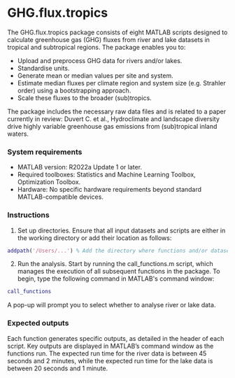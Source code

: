 # GHG.flux.tropics

The GHG.flux.tropics package consists of eight MATLAB scripts designed to calculate greenhouse gas (GHG) fluxes from river and lake datasets in tropical and subtropical regions. The package enables you to:
- Upload and preprocess GHG data for rivers and/or lakes.
- Standardise units.
- Generate mean or median values per site and system.
- Estimate median fluxes per climate region and system size (e.g. Strahler order) using a bootstrapping approach.
- Scale these fluxes to the broader (sub)tropics.

The package includes the necessary raw data files and is related to a paper currently in review: Duvert C. et al., Hydroclimate and landscape diversity drive highly variable greenhouse gas emissions from (sub)tropical inland waters.

### System requirements
- MATLAB version: R2022a Update 1 or later.
- Required toolboxes: Statistics and Machine Learning Toolbox, Optimization Toolbox.
- Hardware: No specific hardware requirements beyond standard MATLAB-compatible devices.

### Instructions
1. Set up directories. Ensure that all input datasets and scripts are either in the working directory or add their location as follows:
```MATLAB
addpath('/Users/...') % Add the directory where functions and/or datasets are stored
```
2. Run the analysis. Start by running the call_functions.m script, which manages the execution of all subsequent functions in the package. To begin, type the following command in MATLAB's command window:
```MATLAB
call_functions
```
A pop-up will prompt you to select whether to analyse river or lake data.

### Expected outputs
Each function generates specific outputs, as detailed in the header of each script. Key outputs are displayed in MATLAB’s command window as the functions run.
The expected run time for the river data is between 45 seconds and 2 minutes, while the expected run time for the lake data is between 20 seconds and 1 minute.
